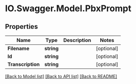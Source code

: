 # IO.Swagger.Model.PbxPrompt
## Properties

Name | Type | Description | Notes
------------ | ------------- | ------------- | -------------
**Filename** | **string** |  | [optional] 
**Id** | **string** |  | [optional] 
**Transcription** | **string** |  | [optional] 

[[Back to Model list]](../README.md#documentation-for-models) [[Back to API list]](../README.md#documentation-for-api-endpoints) [[Back to README]](../README.md)

